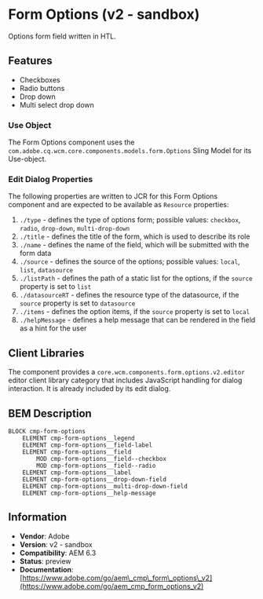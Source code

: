 <!--
Copyright 2017 Adobe Systems Incorporated

Licensed under the Apache License, Version 2.0 (the "License");
you may not use this file except in compliance with the License.
You may obtain a copy of the License at

    http://www.apache.org/licenses/LICENSE-2.0

Unless required by applicable law or agreed to in writing, software
distributed under the License is distributed on an "AS IS" BASIS,
WITHOUT WARRANTIES OR CONDITIONS OF ANY KIND, either express or implied.
See the License for the specific language governing permissions and
limitations under the License.
-->
Form Options (v2 - sandbox)
====
Options form field written in HTL.

## Features
* Checkboxes
* Radio buttons
* Drop down
* Multi select drop down

### Use Object
The Form Options component uses the `com.adobe.cq.wcm.core.components.models.form.Options` Sling Model for its Use-object.

### Edit Dialog Properties
The following properties are written to JCR for this Form Options component and are expected to be available as `Resource` properties:

1. `./type` - defines the type of options form; possible values: `checkbox`, `radio`, `drop-down`, `multi-drop-down`
2. `./title` - defines the title of the form, which is used to describe its role
3. `./name` - defines the name of the field, which will be submitted with the form data
4. `./source` - defines the source of the options; possible values: `local`, `list`, `datasource`
5. `./listPath` - defines the path of a static list for the options, if the `source` property is set to `list`
6. `./datasourceRT` - defines the resource type of the datasource, if the `source` property is set to `datasource`
7. `./items` - defines the option items, if the `source` property is set to `local`
8. `./helpMessage` - defines a help message that can be rendered in the field as a hint for the user

## Client Libraries
The component provides a `core.wcm.components.form.options.v2.editor` editor client library category that includes
JavaScript handling for dialog interaction. It is already included by its edit dialog.

## BEM Description
```
BLOCK cmp-form-options
    ELEMENT cmp-form-options__legend
    ELEMENT cmp-form-options__field-label
    ELEMENT cmp-form-options__field
        MOD cmp-form-options__field--checkbox
        MOD cmp-form-options__field--radio
    ELEMENT cmp-form-options__label
    ELEMENT cmp-form-options__drop-down-field
    ELEMENT cmp-form-options__multi-drop-down-field
    ELEMENT cmp-form-options__help-message
```

## Information
* **Vendor**: Adobe
* **Version**: v2 - sandbox
* **Compatibility**: AEM 6.3
* **Status**: preview
* **Documentation**: [https://www.adobe.com/go/aem\_cmp\_form\_options\_v2](https://www.adobe.com/go/aem_cmp_form_options_v2)

